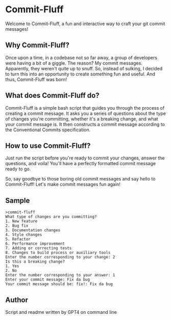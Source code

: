 # Commit-Fluff

Welcome to Commit-Fluff, a fun and interactive way to craft your git commit messages!

## Why Commit-Fluff?

Once upon a time, in a codebase not so far away, a group of developers were having a bit of a giggle. The reason? My commit messages. Apparently, they weren't quite up to snuff. So, instead of sulking, I decided to turn this into an opportunity to create something fun and useful. And thus, Commit-Fluff was born!

## What does Commit-Fluff do?

Commit-Fluff is a simple bash script that guides you through the process of creating a commit message. It asks you a series of questions about the type of changes you're committing, whether it's a breaking change, and what your commit message is. It then constructs a commit message according to the Conventional Commits specification.

## How to use Commit-Fluff?

Just run the script before you're ready to commit your changes, answer the questions, and voila! You'll have a perfectly formatted commit message ready to go.

So, say goodbye to those boring old commit messages and say hello to Commit-Fluff! Let's make commit messages fun again!

## Sample

```
>commit-fluff
What type of changes are you committing?
1. New feature
2. Bug fix
3. Documentation changes
4. Style changes
5. Refactor
6. Performance improvement
7. Adding or correcting tests
8. Changes to build process or auxiliary tools
Enter the number corresponding to your change: 2
Is this a breaking change?
1. Yes
2. No
Enter the number corresponding to your answer: 1
Enter your commit message: Fix da bug
Your commit message should be: fix!: Fix da bug
```

## Author

Script and readme written by GPT4 on command line 

